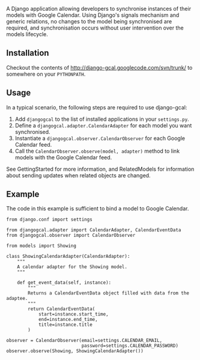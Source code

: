 A Django application allowing developers to synchronise instances of their models with Google Calendar. Using Django's signals mechanism and generic relations, no changes to the model being synchronised are required, and synchronisation occurs without user intervention over the models lifecycle.

## Installation ##

Checkout the contents of http://django-gcal.googlecode.com/svn/trunk/ to somewhere on your `PYTHONPATH`.

## Usage ##

In a typical scenario, the following steps are required to use django-gcal:

  1. Add `djangogcal` to the list of installed applications in your `settings.py`.
  1. Define a `djangogcal.adapter.CalendarAdapter` for each model you want synchronised.
  1. Instantiate a `djangogcal.observer.CalendarObserver` for each Google Calendar feed.
  1. Call the `CalendarObserver.observe(model, adapter)` method to link models with the Google Calendar feed.

See GettingStarted for more information, and RelatedModels for information about sending updates when related objects are changed.

## Example ##

The code in this example is sufficient to bind a model to Google Calendar.

```
from django.conf import settings

from djangogcal.adapter import CalendarAdapter, CalendarEventData
from djangogcal.observer import CalendarObserver

from models import Showing

class ShowingCalendarAdapter(CalendarAdapter):
    """
    A calendar adapter for the Showing model.
    """
    
    def get_event_data(self, instance):
        """
        Returns a CalendarEventData object filled with data from the adaptee.
        """
        return CalendarEventData(
            start=instance.start_time,
            end=instance.end_time,
            title=instance.title
        )

observer = CalendarObserver(email=settings.CALENDAR_EMAIL,
                            password=settings.CALENDAR_PASSWORD)
observer.observe(Showing, ShowingCalendarAdapter())
```